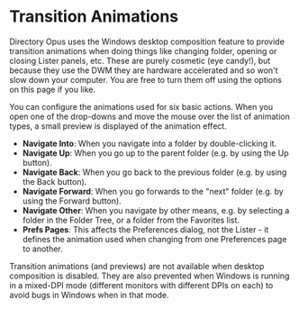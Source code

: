 # Transition Animations

Directory Opus uses the Windows desktop composition feature to provide transition animations when doing things like changing folder, opening or closing Lister panels, etc. These are purely cosmetic (eye candy!), but because they use the DWM they are hardware accelerated and so won't slow down your computer. You are free to turn them off using the options on this page if you like.

You can configure the animations used for six basic actions. When you open one of the drop-downs and move the mouse over the list of animation types, a small preview is displayed of the animation effect.

- **Navigate Into**: When you navigate into a folder by double-clicking it.
- **Navigate Up**: When you go up to the parent folder (e.g. by using the Up button).
- **Navigate Back**: When you go back to the previous folder (e.g. by using the Back button).
- **Navigate Forward**: When you go forwards to the "next" folder (e.g. by using the Forward button).
- **Navigate Other**: When you navigate by other means, e.g. by selecting a folder in the Folder Tree, or a folder from the Favorites list.
- **Prefs Pages**: This affects the Preferences dialog, not the Lister - it defines the animation used when changing from one Preferences page to another.

Transition animations (and previews) are not available when desktop composition is disabled. They are also prevented when Windows is running in a mixed-DPI mode (different monitors with different DPIs on each) to avoid bugs in Windows when in that mode.
